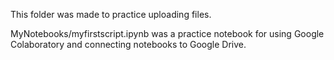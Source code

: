 This folder was made to practice uploading files.

MyNotebooks/myfirstscript.ipynb was a practice notebook for using Google Colaboratory and connecting notebooks to Google Drive.
